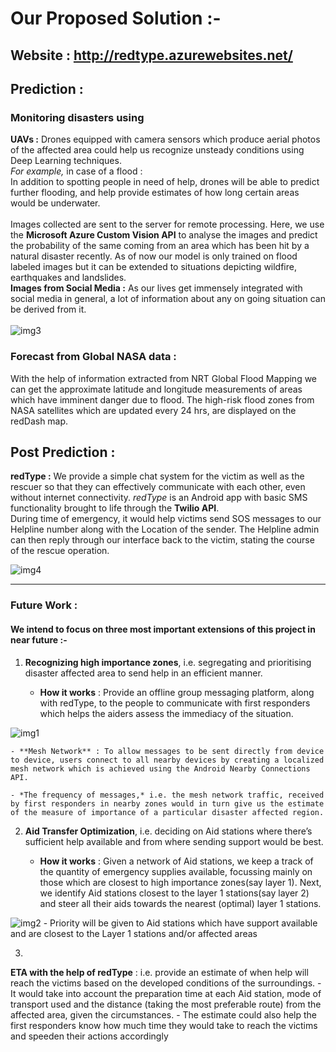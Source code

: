 ﻿# Our Proposed Solution :-

## Website : http://redtype.azurewebsites.net/

## Prediction : 

### Monitoring disasters using 

**UAVs :** Drones equipped with camera sensors which produce aerial photos of the affected area could help us recognize unsteady conditions using Deep Learning techniques. 
<br>
*For example,* in case of a flood :
<br>
In addition to spotting people in need of help, drones will be able to predict further flooding, and help provide estimates of how long certain areas would be underwater.
<br><br>
Images collected are sent to the server for remote processing. 
Here, we use the **Microsoft Azure Custom Vision API** to analyse the images and predict the probability of the same coming from an area which has been hit by a natural disaster recently. As of now our model is only trained on flood labeled images but it can be extended to situations depicting wildfire, earthquakes and landslides.
<br>
**Images from Social Media :** As our lives get immensely integrated with social media in general, a lot of information about any on going situation can be derived from it. 
<br><br>
![img3](https://raw.githubusercontent.com/anshu1997/The-Martini-Men/master/img3.jpg?token=APhACHwKe1PbR97TDNfcHdENZBMja_Grks5b1xd5wA%3D%3D)


### Forecast from Global NASA data :
With the help of information extracted from NRT Global Flood Mapping we can get the approximate latitude and longitude measurements of areas which have imminent danger due to flood. The high-risk flood zones from NASA satellites which are updated every 24 hrs, are displayed on the redDash map. 


## Post Prediction : 
**redType :** We provide a simple chat system for the victim as well as the rescuer so that they can effectively communicate with each other, even without internet connectivity. *redType* is an Android app with basic SMS functionality brought to life through the **Twilio API**. 
<br>During time of emergency, it would help victims send SOS messages to our Helpline number along with the Location of the sender. The Helpline admin can then reply through our interface back to the victim, stating the course of the rescue operation.


![img4](https://raw.githubusercontent.com/anshu1997/The-Martini-Men/master/img4.jpg?token=APhACHwKe1PbR97TDNfcHdENZBMja_Grks5b1xd5wA%3D%3D)


<hr />

### Future Work :
#### We intend to focus on three most important extensions of this project in near future :-


1) **Recognizing high importance zones**, i.e. segregating and prioritising disaster affected area to send help in an efficient manner. 

    - **How it works** : Provide an offline group messaging platform, along with redType, to the people to communicate with first responders which helps the aiders assess the immediacy of the situation.

    
![img1](https://raw.githubusercontent.com/Parth-Vader/The-Martini-Men/master/img1.jpg?token=APhACHwKe1PbR97TDNfcHdENZBMja_Grks5b1xd5wA%3D%3D)

    - **Mesh Network** : To allow messages to be sent directly from device to device, users connect to all nearby devices by creating a localized mesh network which is achieved using the Android Nearby Connections API.

    - *The frequency of messages,* i.e. the mesh network traffic, received by first responders in nearby zones would in turn give us the estimate of the measure of importance of a particular disaster affected region.


2) **Aid Transfer Optimization**, i.e. deciding on Aid stations where there’s sufficient help available and from where sending support would be best.

    - **How it works** : Given a network of Aid stations, we keep a track of the quantity of emergency supplies available, focussing mainly on those which are closest to high importance zones(say layer 1). Next, we identify Aid stations closest to the layer 1 stations(say layer 2) and steer all their aids towards the nearest (optimal) layer 1 stations.
    
![img2](https://raw.githubusercontent.com/Parth-Vader/The-Martini-Men/master/img2.jpg?token=APhACKOS9yZ7sgFhCW2dtz4-KRo_gRd4ks5b1xejwA%3D%3D)
    - Priority will be given to Aid stations which have support available and are closest to the Layer 1 stations and/or affected areas

3) 
**ETA with the help of redType** : i.e. provide an estimate of when help will reach the victims based on the developed conditions of the surroundings.
    - It would take into account the preparation time at each Aid station, mode of transport used and the distance (taking the most preferable route) from the affected area, given the circumstances.
    - The estimate could also help the first responders know how much time they would take to reach the victims and speeden their actions accordingly

